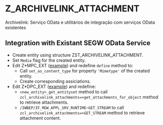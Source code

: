 # Z_ARCHIVELINK_ATTACHMENT
Archivelink: Serviço OData e utilitários de integração com serviços OData existentes

## Integration with Existant SEGW OData Service
- Create entity using structure ZST_ARCHIVELINK_ATTACHMENT.
- Set `Media` flag for the created entity.
- Edit Z*MPC_EXT ([example](https://github.com/ABAP-Lib/-CS46-CIM_APSEG/blob/main/src/z_cs46_cim_apseg/z_cs46_cim_apseg_anex/zcl_z_cs46_cim_apseg_a_mpc_ext.clas.abap)) and redefine `define` method to:
  - Call `set_as_content_type` for property `'Mimetype'` of the created entity.
  - Create corresponding assiciations.
- Edit Z*DPC_EXT ([example](https://github.com/ABAP-Lib/-CS46-CIM_APSEG/blob/main/src/z_cs46_cim_apseg/z_cs46_cim_apseg_anex/zcl_z_cs46_cim_apseg_a_dpc_ext.clas.abap)) and redefine:
  - `<new_entity>_get_entityset` method to call `zcl_archivelink_attachments=>get_attachments_for_object` method to retrieve attachments.
  - `/IWBEP/IF_MGW_APPL_SRV_RUNTIME~GET_STREAM` to call `zcl_archivelink_attachments=>GET_STREAM` method to retrieve attachment content.
